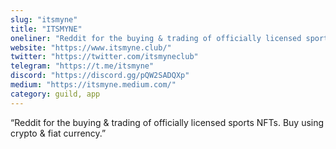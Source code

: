```yaml
---
slug: "itsmyne"
title: "ITSMYNE"
oneliner: "Reddit for the buying & trading of officially licensed sports NFTs. Buy using crypto & fiat currency."
website: "https://www.itsmyne.club/"
twitter: "https://twitter.com/itsmyneclub"
telegram: "https://t.me/itsmyne"
discord: "https://discord.gg/pQW2SADQXp"
medium: "https://itsmyne.medium.com/"
category: guild, app
---
```


“Reddit for the buying & trading of officially licensed sports NFTs. Buy using crypto & fiat currency.”

